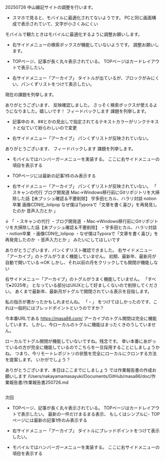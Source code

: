 20250726
中山雑記サイトの調整を行います。

- スマホで見ると、モバイルに最適化されてないようです。
PCと同じ画面構成で表示されていて、文字が小さくみにくい

モバイルで観たときはモバイルに最適化するように調整お願いします。

- 右サイドメニューの検索ボックスが機能していないようです。
調整お願いします。


- TOPページ、記事が長く丸々表示されている。
TOPページはカードレイアウトで表示したい。

- 右サイドメニュー「アーカイブ」
タイトルが出ているが、ブロックがみにくい、パンくずリストをつけて表示したい。

現在の課題を列挙します。




ありがとうございます、
反映確認しました。
さっそく検索ボックスが使えるようになりました。嬉しいです！
フィードバックします
課題を列挙します。

- 記事中の
#、##とかの見出しで指定されてるテキストカラーがリンクテキストと似ていて紛らわしいので変更

- 右サイドメニュー「アーカイブ」
パンくずリストが反映されていない。


ありがとうございます、
フィードバックします
課題を列挙します。
- モバイルではハンバーガーメニューを実装する。
ここに右サイドメニューの項目を表示する

- TOPページには最新の記事1件のみ表示する


- 右サイドメニュー「アーカイブ」
パンくずリストが反映されていない。
「
スキャンの代行
ブログ開発道
Mac→Windows移行前にGitリポジトリを大掃除した話【未プッシュ確認＆不要削除】
宇多田ヒカル、ハラリ対談
notion卒業
画像CDN化_lolipop
なぜ僕はTyporaで「文章を書く喜び」を再発見したのか
音声入力とか
」

↓
「
・スキャンの代行
・ブログ開発道
・Mac→Windows移行前にGitリポジトリを大掃除した話【未プッシュ確認＆不要削除】
・宇多田ヒカル、ハラリ対談
・notion卒業
・画像CDN化_lolipop
・なぜ僕はTyporaで「文章を書く喜び」を再発見したのか
・音声入力とか
」
みたいにしてほしいです


ありがとうございます、パンくずリスト確認できました。
右サイドメニュー「アーカイブ」のトグルがうまく機能していません。
初期、最新年、最新月が自動で開いている→OK
しかし、それ以前の月をクリックしても開閉が機能しない



右サイドメニュー「アーカイブ」のトグルがうまく機能していません。
「すべて▸2025年」
となっている部分はUIUXとして好ましくないので削除してください。
あくまで最新年、最新月がトグルで開閉されている表示を目指します。


私の指示が悪かったかもしれませんね。
「・」
をつけてほしかったのです、これは一般的にはブレッドポイントというのですか？

今本番URLである
https://masa86.com/
アーカイブのトグル開閉は完全に機能しています。
しかし、今ローカルのトグルに機能はまったくきのうしていません。


ローカルでトグル開閉が機能していないですね。残念です。
幸い本番にあがっているの方が完全に機能しているのでこちらを一旦採用することにしましょうかね。
つまり、今リモートレポジトリの状態を完全にローカルにクロンする方法を提案します。
いかがでしょう？


ありがとうございます、本日はここまでにしましょう
では作業報告書の作成お願いします
/Users/nakayamamasayuki/Documents/GitHub/masa86/doc/作業報告書/作業報告書250726.md


## 
次回

- TOPページ、記事が長く丸々表示されている。
TOPページはカードレイアウトで表示したい。
最新の一件だけまるまる表示、
もしくはシンプルに- TOPページには最新の記事1件のみ表示する

- 右サイドメニュー「アーカイブ」
タイトルにブレッドポイントをつけて表示したい。

- モバイルではハンバーガーメニューを実装する。
ここに右サイドメニューの項目を表示する

